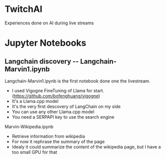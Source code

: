 # TwitchAI
Experiences done on AI during live streams

# Jupyter Notebooks

## Langchain discovery -- Langchain-Marvin1.ipynb

Langchain-Marvin1.ipynb is the first notebook done one the livestream. 
- I used Vigogne FineTuning of Llama for start. (https://github.com/bofenghuang/vigogne)
- It's a Llama.cpp model
- It's the very first descovery of LangChain on my side
- You can use any other Llama.cpp model
- You need a SERPAPI key to use the search engine

Marvin-Wikipedia.ipynb
- Retrieve information from wikipedia
- For now it rephrase the summary of the page
- Idealy it could summarize the content of the wikipedia page, but I have a too small GPU for that
